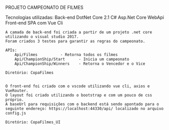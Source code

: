 PROJETO CAMPEONATO DE FILMES

Tecnologias utilizadas:
	Back-end
		DotNet Core 2.1
		C#
		Asp.Net Core WebApi
	Front-end
		SPA com Vue Cli


	A camada de back-end foi criada a partir de um projeto .net core utilizando o visual studio 2017.
	Foram criados 3 testes para garantir as regras do campeonato.

	APIs:
		Api/Filmes 			- Retorna todos os filmes
		Api/ChampionShip/Start 		- Inicia um campeonato
		Api/ChampionShip/Winners 	- Retorna o Vencedor e o Vice

	Diretório: CopaFilmes


	O front-end foi criado com o vscode utilizando vue cli, axios e VueRouter.
	O layout foi criado utilizando o bootstrap e com um pouco de css próprio.
	A baseUrl para requisições com o backend está sendo apontado para o seguinte endereço: https://localhost:44330/api/ localizado no arquivo config.js

	Diretório: CopaFilmes_UI
	
